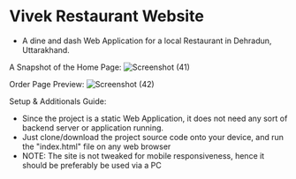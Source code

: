 # Vivek Restaurant Website

- A dine and dash Web Application for a local Restaurant in Dehradun, Uttarakhand.

A Snapshot of the Home Page:
![Screenshot (41)](https://github.com/ShubhamTiwary914/vivekRestaurant/assets/67773966/5ea9db45-5212-4665-96d7-b611b8588242)


Order Page Preview:
![Screenshot (42)](https://github.com/ShubhamTiwary914/vivekRestaurant/assets/67773966/539867f8-13e0-45f9-b0f0-511728f70f43)


Setup & Additionals Guide:
- Since the project is a static Web Application, it does not need any sort of backend server or application running.
- Just clone/download the project source code onto your device, and run the "index.html" file on any web browser
- NOTE:  The site is not tweaked for mobile responsiveness, hence it should be preferably be used via a PC
